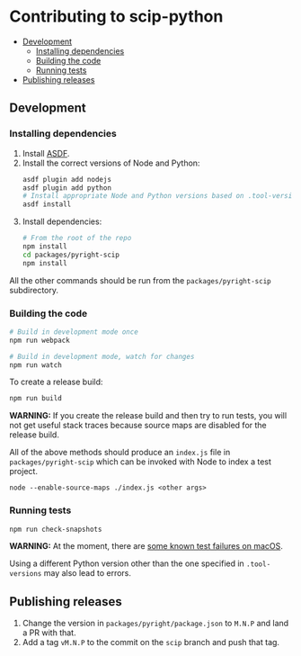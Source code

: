 # Contributing to scip-python

- [Development](#development)
  - [Installing dependencies](#installing-dependencies)
  - [Building the code](#building-the-code)
  - [Running tests](#running-tests)
- [Publishing releases](#publishing-releases)

## Development

### Installing dependencies

1. Install [ASDF](https://asdf-vm.com/guide/getting-started.html).
2. Install the correct versions of Node and Python:
    ```bash
    asdf plugin add nodejs
    asdf plugin add python
    # Install appropriate Node and Python versions based on .tool-versions
    asdf install
    ````
3. Install dependencies:
   ```bash
   # From the root of the repo
   npm install
   cd packages/pyright-scip
   npm install
   ```

All the other commands should be run from the `packages/pyright-scip`
subdirectory.

### Building the code


```bash
# Build in development mode once
npm run webpack

# Build in development mode, watch for changes
npm run watch
```

To create a release build:

```bash
npm run build
```

**WARNING:** If you create the release build and then try to run tests,
you will not get useful stack traces because source maps are disabled
for the release build.

All of the above methods should produce an `index.js` file
in `packages/pyright-scip` which can be invoked with Node
to index a test project.

```
node --enable-source-maps ./index.js <other args>
```

### Running tests

```bash
npm run check-snapshots
```

**WARNING:** At the moment, there are [some known test failures on macOS](https://github.com/sourcegraph/scip-python/issues/91).

Using a different Python version other than the one specified
in `.tool-versions` may also lead to errors.

## Publishing releases

1. Change the version in `packages/pyright/package.json`
   to `M.N.P` and land a PR with that.
2. Add a tag `vM.N.P` to the commit on the `scip` branch
   and push that tag.
